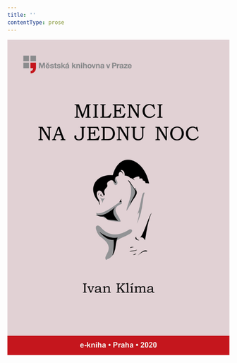 ```yaml
---
title: ''
contentType: prose
---
```


![obalka_milenci_na_jednu_noc.jpg](./resources/obalka_milenci_na_jednu_fmt.png)
